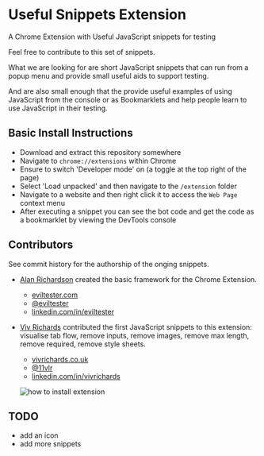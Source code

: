 # Useful Snippets Extension

A Chrome Extension with Useful JavaScript snippets for testing

Feel free to contribute to this set of snippets.

What we are looking for are short JavaScript snippets that can run from a popup menu and provide small useful aids to support testing.

And are also small enough that the provide useful examples of using JavaScript from the console or as Bookmarklets and help people learn to use JavaScript in their testing.

## Basic Install Instructions

- Download and extract this repository somewhere
- Navigate to `chrome://extensions` within Chrome
- Ensure to switch 'Developer mode' on (a toggle at the top right of the page)
- Select 'Load unpacked' and then navigate to the  `/extension` folder
- Navigate to a website and then right click it to access the `Web Page` context menu
- After executing a snippet you can see the bot code and get the code as a bookmarklet by viewing the DevTools console 

## Contributors

See commit history for the authorship of the onging snippets.

- [Alan Richardson](https://github.com/eviltester) created the basic framework for the Chrome Extension.
    - [eviltester.com](https://eviltester.com)
    - [@eviltester](https://twitter.com/eviltester)
    - [linkedin.com/in/eviltester](https://www.linkedin.com/in/eviltester)
- [Viv Richards](https://github.com/vivrichards600) contributed the first JavaScript snippets to this extension: visualise tab flow, remove inputs, remove images, remove max length, remove required, remove style sheets.
    - [vivrichards.co.uk](http://vivrichards.co.uk/)
    - [@11vlr](https://twitter.com/11vlr)
    - [linkedin.com/in/vivrichards](https://www.linkedin.com/in/vivrichards)

    ![how to install extension](https://github.com/eviltester/usefuljssnippetextension/blob/master/Images/HowToInstall.gif)



## TODO

- add an icon
- add more snippets
